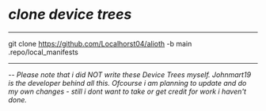 # _clone device trees_ #
__________________________

git clone https://github.com/Localhorst04/alioth -b main .repo/local_manifests
__________________________

-- _Please note that i did NOT write these Device Trees myself. Johnmart19 is the developer behind all this.
Ofcourse i am planning to update and do my own changes - still i dont want to take or get credit for work i haven't done._
